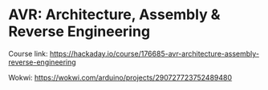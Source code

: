 # AVR: Architecture, Assembly & Reverse Engineering
Course link: https://hackaday.io/course/176685-avr-architecture-assembly-reverse-engineering

Wokwi: https://wokwi.com/arduino/projects/290727723752489480
